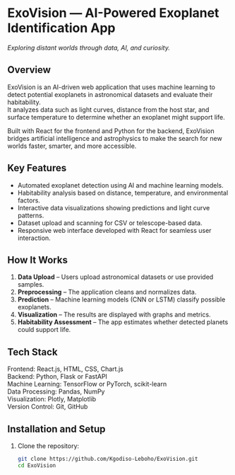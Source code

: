 # ExoVision — AI-Powered Exoplanet Identification App

*Exploring distant worlds through data, AI, and curiosity.*



## Overview

ExoVision is an AI-driven web application that uses machine learning to detect potential exoplanets in astronomical datasets and evaluate their habitability.  
It analyzes data such as light curves, distance from the host star, and surface temperature to determine whether an exoplanet might support life.

Built with React for the frontend and Python for the backend, ExoVision bridges artificial intelligence and astrophysics to make the search for new worlds faster, smarter, and more accessible.



## Key Features

- Automated exoplanet detection using AI and machine learning models.  
- Habitability analysis based on distance, temperature, and environmental factors.  
- Interactive data visualizations showing predictions and light curve patterns.  
- Dataset upload and scanning for CSV or telescope-based data.  
- Responsive web interface developed with React for seamless user interaction.



## How It Works

1. **Data Upload** – Users upload astronomical datasets or use provided samples.  
2. **Preprocessing** – The application cleans and normalizes data.  
3. **Prediction** – Machine learning models (CNN or LSTM) classify possible exoplanets.  
4. **Visualization** – The results are displayed with graphs and metrics.  
5. **Habitability Assessment** – The app estimates whether detected planets could support life.



## Tech Stack

Frontend: React.js, HTML, CSS, Chart.js  
Backend: Python, Flask or FastAPI  
Machine Learning: TensorFlow or PyTorch, scikit-learn  
Data Processing: Pandas, NumPy  
Visualization: Plotly, Matplotlib  
Version Control: Git, GitHub





## Installation and Setup

1. Clone the repository:
   ```bash
   git clone https://github.com/Kgodiso-Leboho/ExoVision.git
   cd ExoVision
